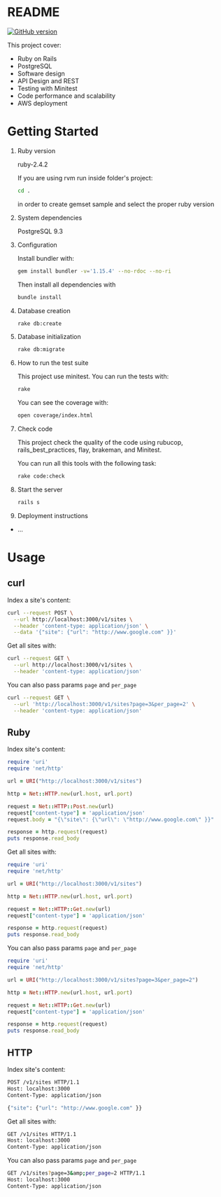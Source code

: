 # README

[![GitHub version](https://badge.fury.io/gh/EmanuelCadems%2Fsample.svg)](https://badge.fury.io/gh/EmanuelCadems%2Fsample)

This project cover:

  * Ruby on Rails
  * PostgreSQL
  * Software design
  * API Design and REST
  * Testing with Minitest
  * Code performance and scalability
  * AWS deployment

# Getting Started

1. Ruby version

    ruby-2.4.2

    If you are using rvm run inside folder's project:

    ```bash
    cd .
    ```
    in order to create gemset sample and select the proper ruby version

2. System dependencies

    PostgreSQL 9.3

3. Configuration

    Install bundler with:


    ```bash
    gem install bundler -v='1.15.4' --no-rdoc --no-ri
    ```

    Then install all dependencies with

    ```bash
    bundle install
    ```

4. Database creation

    ```bash
    rake db:create
    ```

5. Database initialization

    ```bash
    rake db:migrate
    ```

6. How to run the test suite

    This project use minitest. You can run the tests with:

    ```bash
    rake
    ```

    You can see the coverage with:

    ```bash
    open coverage/index.html
    ```

7. Check code

    This project check the quality of the code using rubucop, rails_best_practices,
    flay, brakeman, and Minitest.

    You can run all this tools with the following task:

    ```bash
    rake code:check
    ```

8. Start the server

    ```bash
    rails s
    ```

9. Deployment instructions
* ...

# Usage

## curl

Index a site's content:

```bash
curl --request POST \
  --url http://localhost:3000/v1/sites \
  --header 'content-type: application/json' \
  --data '{"site": {"url": "http://www.google.com" }}'
```


Get all sites with:

```bash
curl --request GET \
  --url http://localhost:3000/v1/sites \
  --header 'content-type: application/json'
```

You can also pass params `page` and `per_page`


```bash
curl --request GET \
  --url 'http://localhost:3000/v1/sites?page=3&per_page=2' \
  --header 'content-type: application/json'
```

## Ruby

Index site's content:

```ruby
require 'uri'
require 'net/http'

url = URI("http://localhost:3000/v1/sites")

http = Net::HTTP.new(url.host, url.port)

request = Net::HTTP::Post.new(url)
request["content-type"] = 'application/json'
request.body = "{\"site\": {\"url\": \"http://www.google.com\" }}"

response = http.request(request)
puts response.read_body
```


Get all sites with:

```ruby
require 'uri'
require 'net/http'

url = URI("http://localhost:3000/v1/sites")

http = Net::HTTP.new(url.host, url.port)

request = Net::HTTP::Get.new(url)
request["content-type"] = 'application/json'

response = http.request(request)
puts response.read_body
```

You can also pass params `page` and `per_page`

```ruby
require 'uri'
require 'net/http'

url = URI("http://localhost:3000/v1/sites?page=3&per_page=2")

http = Net::HTTP.new(url.host, url.port)

request = Net::HTTP::Get.new(url)
request["content-type"] = 'application/json'

response = http.request(request)
puts response.read_body
```

## HTTP

Index site's content:

```bash
POST /v1/sites HTTP/1.1
Host: localhost:3000
Content-Type: application/json

{"site": {"url": "http://www.google.com" }}
```

Get all sites with:

```bash
GET /v1/sites HTTP/1.1
Host: localhost:3000
Content-Type: application/json
```

You can also pass params `page` and `per_page`

```bash
GET /v1/sites?page=3&amp;per_page=2 HTTP/1.1
Host: localhost:3000
Content-Type: application/json
```
